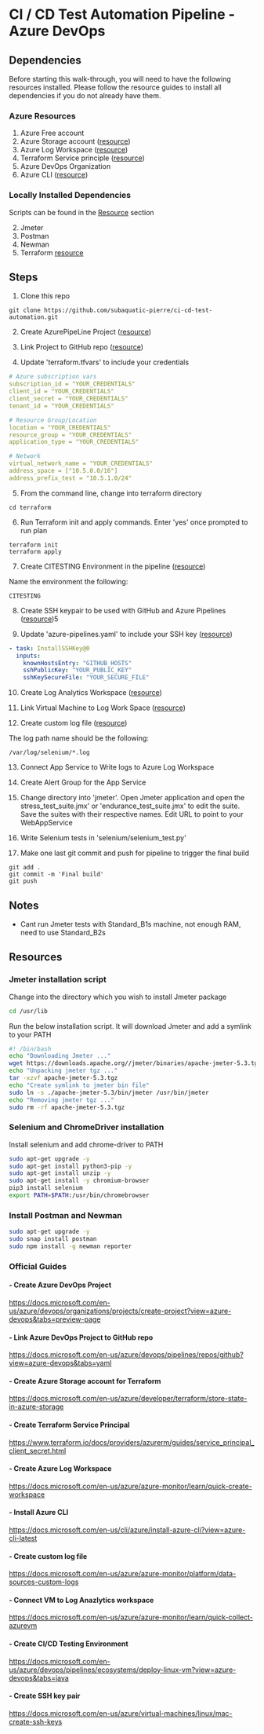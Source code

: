 # CI / CD Test Automation Pipeline - Azure DevOps

## Dependencies

Before starting this walk-through, you will need to have the following resources installed. Please follow the resource guides to install all dependencies if you do not already have them.

### Azure Resources

1. Azure Free account
2. Azure Storage account ([resource](https://docs.microsoft.com/en-us/azure/developer/terraform/store-state-in-azure-storage))
3. Azure Log Workspace ([resource](https://docs.microsoft.com/en-us/azure/azure-monitor/learn/quick-create-workspace))
4. Terraform Service principle ([resource](https://www.terraform.io/docs/providers/azurerm/guides/service_principal_client_secret.html))
5. Azure DevOps Organization
6. Azure CLI ([resource](https://docs.microsoft.com/en-us/cli/azure/install-azure-cli?view=azure-cli-latest))

### Locally Installed Dependencies

Scripts can be found in the [Resource](#Resources) section

2. Jmeter
3. Postman
4. Newman
5. Terraform [resource](https://learn.hashicorp.com/tutorials/terraform/install-cli)

## Steps

1. Clone this repo

```
git clone https://github.com/subaquatic-pierre/ci-cd-test-automation.git
```

2. Create AzurePipeLine Project ([resource](https://docs.microsoft.com/en-us/azure/devops/organizations/projects/create-project?view=azure-devops&tabs=preview-page))

3. Link Project to GitHub repo ([resource](https://docs.microsoft.com/en-us/azure/devops/pipelines/repos/github?view=azure-devops&tabs=yaml))

4. Update 'terraform.tfvars' to include your credentials

```yaml
# Azure subscription vars
subscription_id = "YOUR_CREDENTIALS"
client_id = "YOUR_CREDENTIALS"
client_secret = "YOUR_CREDENTIALS"
tenant_id = "YOUR_CREDENTIALS"

# Resource Group/Location
location = "YOUR_CREDENTIALS"
resource_group = "YOUR_CREDENTIALS"
application_type = "YOUR_CREDENTIALS"

# Network
virtual_network_name = "YOUR_CREDENTIALS"
address_space = ["10.5.0.0/16"]
address_prefix_test = "10.5.1.0/24"
```

5. From the command line, change into terraform directory

```
cd terraform
```

6. Run Terraform init and apply commands. Enter 'yes' once prompted to run plan

```
terraform init
terraform apply
```

7. Create CITESTING Environment in the pipeline ([resource](https://docs.microsoft.com/en-us/azure/devops/pipelines/ecosystems/deploy-linux-vm?view=azure-devops&tabs=java))

Name the environment the following:

```
CITESTING
```

8. Create SSH keypair to be used with GitHub and Azure Pipelines ([resource](https://docs.microsoft.com/en-us/azure/virtual-machines/linux/mac-create-ssh-keys))5

9. Update 'azure-pipelines.yaml' to include your SSH key ([resource](https://docs.microsoft.com/en-us/azure/devops/pipelines/tasks/utility/install-ssh-key?view=azure-devops))

```yaml
- task: InstallSSHKey@0
  inputs:
    knownHostsEntry: "GITHUB_HOSTS"
    sshPublicKey: "YOUR_PUBLIC_KEY"
    sshKeySecureFile: "YOUR_SECURE_FILE"
```

10. Create Log Analytics Workspace ([resource](https://docs.microsoft.com/en-us/azure/azure-monitor/learn/quick-create-workspace))

11. Link Virtual Machine to Log Work Space ([resource](https://docs.microsoft.com/en-us/azure/azure-monitor/learn/quick-collect-azurevm))

12. Create custom log file ([resource](https://docs.microsoft.com/en-us/azure/azure-monitor/platform/data-sources-custom-logs))

The log path name should be the following:

```
/var/log/selenium/*.log
```

13. Connect App Service to Write logs to Azure Log Workspace

14. Create Alert Group for the App Service

15. Change directory into 'jmeter'. Open Jmeter application and open the stress_test_suite.jmx' or 'endurance_test_suite.jmx' to edit the suite. Save the suites with their respective names. Edit URL to point to your WebAppService

16. Write Selenium tests in 'selenium/selenium_test.py'

17. Make one last git commit and push for pipeline to trigger the final build

```
git add .
git commit -m 'Final build'
git push
```

## Notes

- Cant run Jmeter tests with Standard_B1s machine, not enough RAM, need to use Standard_B2s

## Resources

### Jmeter installation script

Change into the directory which you wish to install Jmeter package

```sh
cd /usr/lib
```

Run the below installation script. It will download Jmeter and add a symlink to your PATH

```sh
#! /bin/bash
echo "Downloading Jmeter ..."
wget https://downloads.apache.org//jmeter/binaries/apache-jmeter-5.3.tgz
echo "Unpacking jmeter tgz ..."
tar -xzvf apache-jmeter-5.3.tgz
echo "Create symlink to jmeter bin file"
sudo ln -s ./apache-jmeter-5.3/bin/jmeter /usr/bin/jmeter
echo "Removing jmeter tgz ..."
sudo rm -rf apache-jmeter-5.3.tgz
```

### Selenium and ChromeDriver installation

Install selenium and add chrome-driver to PATH

```sh
sudo apt-get upgrade -y
sudo apt-get install python3-pip -y
sudo apt-get install unzip -y
sudo apt-get install -y chromium-browser
pip3 install selenium
export PATH=$PATH:/usr/bin/chromebrowser
```

### Install Postman and Newman

```sh
sudo apt-get upgrade -y
sudo snap install postman
sudo npm install -g newman reporter
```

### Official Guides

#### - Create Azure DevOps Project

https://docs.microsoft.com/en-us/azure/devops/organizations/projects/create-project?view=azure-devops&tabs=preview-page

#### - Link Azure DevOps Project to GitHub repo

https://docs.microsoft.com/en-us/azure/devops/pipelines/repos/github?view=azure-devops&tabs=yaml

#### - Create Azure Storage account for Terraform

https://docs.microsoft.com/en-us/azure/developer/terraform/store-state-in-azure-storage

#### - Create Terraform Service Principal

https://www.terraform.io/docs/providers/azurerm/guides/service_principal_client_secret.html

#### - Create Azure Log Workspace

https://docs.microsoft.com/en-us/azure/azure-monitor/learn/quick-create-workspace

#### - Install Azure CLI

https://docs.microsoft.com/en-us/cli/azure/install-azure-cli?view=azure-cli-latest

#### - Create custom log file

https://docs.microsoft.com/en-us/azure/azure-monitor/platform/data-sources-custom-logs

#### - Connect VM to Log Anazlytics workspace

https://docs.microsoft.com/en-us/azure/azure-monitor/learn/quick-collect-azurevm

#### - Create CI/CD Testing Environment

https://docs.microsoft.com/en-us/azure/devops/pipelines/ecosystems/deploy-linux-vm?view=azure-devops&tabs=java

#### - Create SSH key pair

https://docs.microsoft.com/en-us/azure/virtual-machines/linux/mac-create-ssh-keys
